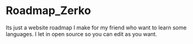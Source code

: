 # Roadmap_Zerko

Its just a website roadmap I make for my friend who want to learn some languages.
I let in open source so you can edit as you want.
